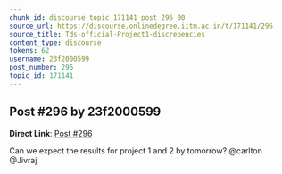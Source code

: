 ```yaml
---
chunk_id: discourse_topic_171141_post_296_00
source_url: https://discourse.onlinedegree.iitm.ac.in/t/171141/296
source_title: Tds-official-Project1-discrepencies
content_type: discourse
tokens: 62
username: 23f2000599
post_number: 296
topic_id: 171141
---
```


## Post #296 by 23f2000599

**Direct Link**: [Post #296](https://discourse.onlinedegree.iitm.ac.in/t/171141/296)

Can we expect the results for project 1 and 2 by tomorrow? @carlton @Jivraj
